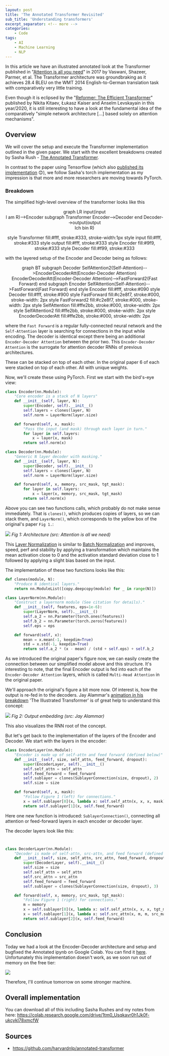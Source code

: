 ```yaml
---
layout: post
title: 'The Annotated Transformer Revisited'
sub_title: 'Understanding transformers'
excerpt_separator: <!-- more -->
categories:
    - Code
tags:
    - AI
    - Machine Learning
    - NLP
---
```


In this article we have an illustrated annotated look at the Transformer published in "[Attention is all you need](https://arxiv.org/abs/1706.03762)" in 2017 by Vaswani, Shazeer, Parmer, et al. The Transformer architecture was groundbraking as it achieves 28.4 BLEU on the WMT 2014 English-to-German translation task with comparatively very little training.

Even though it is eclipsed by the "[Reformer: The Efficient Transformer](https://arxiv.org/abs/2001.04451)" published by Nikita Kitaev, Łukasz Kaiser and Anselm Levskayain in this year/2020, it is still interesting to have a look at the fundamental idea of the comparatively "simple network architecture [...] based solely on attention mechanisms".

<!-- more -->

## Overview

We will cover the setup and execute the Transformer implementation outlined in the given paper. We start with the excellent breakdowns created by Sasha Rush - [The Annotated Transformer](https://www.aclweb.org/anthology/W18-2509.pdf).

In contrast to the paper using Tensorflow (which also [published its implementation](https://github.com/tensorflow/tensor2tensor) 😊), we follow Sasha's torch implementation as my impression is that more and more researchers are moving towards PyTorch.

### Breakdown

The simplified high-level overview of the transformer looks like this

<center>
<div class="mermaid">
graph LR
input(input<br/>I am R)-->Encoder
subgraph Transformer
Encoder-->Decoder
end
Decoder-->output(output<br/>Ich bin R)

style Transformer fill:#fff, stroke:#333, stroke-width:1px
style input fill:#fff, stroke:#333
style output fill:#fff, stroke:#333
style Encoder fill:#9f9, stroke:#333
style Decoder fill:#f99, stroke:#333
</div>
</center>

with the layered setup of the Encoder and Decoder being as follows:

<center>
<div class="mermaid">
graph BT
subgraph Decoder
SelfAttention2(Self-Attention)-->EncoderDecoderAtt(Encoder-Decoder Attention)
EncoderDecoderAtt(Encoder-Decoder Attention)-->FastForward2(Fast Forward)
end
subgraph Encoder
SelfAttention(Self-Attention)-->FastForward(Fast Forward)
end
style Encoder fill:#fff, stroke:#090
style Decoder fill:#fff, stroke:#900
style FastForward fill:#c2e8f7, stroke:#000, stroke-width: 2px
style FastForward2 fill:#c2e8f7, stroke:#000, stroke-width: 2px
style SelfAttention fill:#ffe2bb, stroke:#000, stroke-width: 2px
style SelfAttention2 fill:#ffe2bb, stroke:#000, stroke-width: 2px
style EncoderDecoderAtt fill:#ffe2bb, stroke:#000, stroke-width: 2px
</div>
</center>

where the `Fast Forward` is a regular fully-connected neural network and the `Self-Attention` layer is searching for connections in the input while encoding. The decoder is identical except there being an additional `Encoder-Decoder Attention` between the prior two. This `Encoder-Decoder Attention` is the surrogate for attention decoder RNNs of previous architectures.

These can be stacked on top of each other. In the original paper 6 of each were stacked on top of each other. All with unique weights.

Now, we'll create these using PyTorch. First we start with the bird's-eye view:

```python
class Encoder(nn.Module):
    "Core encoder is a stack of N layers"
    def __init__(self, layer, N):
        super(Encoder, self).__init__()
        self.layers = clones(layer, N)
        self.norm = LayerNorm(layer.size)

    def forward(self, x, mask):
        "Pass the input (and mask) through each layer in turn."
        for layer in self.layers:
            x = layer(x, mask)
        return self.norm(x)
```

```python
class Decoder(nn.Module):
    "Generic N layer decoder with masking."
    def __init__(self, layer, N):
        super(Decoder, self).__init__()
        self.layers = clones(layer, N)
        self.norm = LayerNorm(layer.size)

    def forward(self, x, memory, src_mask, tgt_mask):
        for layer in self.layers:
            x = layer(x, memory, src_mask, tgt_mask)
        return self.norm(x)
```

Above you can see two functions calls, which probably do not make sense immediately. That is `clones()`, which produces copies of layers, so we can stack them, and `LayerNorm()`, which corresponds to the yellow box of the original's paper `Fig 1.`:

![](https://rscircus.github.io/assets/img/20200222_Transformer_Fig1.png)
*Fig 1: Architecture (src: Attention is all we need)*

This [Layer Normalization](https://arxiv.org/abs/1607.06450) is similar to [Batch Normalization](https://en.wikipedia.org/wiki/Batch_normalization) and improves, speed, perf and stability by applying a transformation which maintains the mean activation close to 0 and the activation standard deviation close to 1 followed by applying a slight bias based on the input.

The implementation of these two functions looks like this:

```python
def clones(module, N):
    "Produce N identical layers."
    return nn.ModuleList([copy.deepcopy(module) for _ in range(N)])

class LayerNorm(nn.Module):
    "Construct a layernorm module (See citation for details)."
    def __init__(self, features, eps=1e-6):
        super(LayerNorm, self).__init__()
        self.a_2 = nn.Parameter(torch.ones(features))
        self.b_2 = nn.Parameter(torch.zeros(features))
        self.eps = eps

    def forward(self, x):
        mean = x.mean(-1, keepdim=True)
        std = x.std(-1, keepdim=True)
        return self.a_2 * (x - mean) / (std + self.eps) + self.b_2
```


As we introduced the original paper's figure now, we can easily create the connection between our simplified model above and this structure. It's interesting to note, that the final Encoder output is fed into each of the `Encoder-Decoder Attention` layers, which is called `Multi-Head Attention` in the original paper.

We'll approach the original's figure a bit more now. Of interest is, how the output is re-fed in to the decoders. Jay Alammar's [animation in his breakdown](https://jalammar.github.io/illustrated-transformer/) 'The Illustrated Transformer' is of great help to understand this concept:

![](https://jalammar.github.io/images/t/transformer_decoding_2.gif)
*Fig 2: Output embedding (src: Jay Alammar)*

This also visualizes the RNN root of the concept.

But let's get back to the implementation of the layers of the Encoder and Decoder. We start with the layers in the encoder:

```python
class EncoderLayer(nn.Module):
    "Encoder is made up of self-attn and feed forward (defined below)"
    def __init__(self, size, self_attn, feed_forward, dropout):
        super(EncoderLayer, self).__init__()
        self.self_attn = self_attn
        self.feed_forward = feed_forward
        self.sublayer = clones(SublayerConnection(size, dropout), 2)
        self.size = size

    def forward(self, x, mask):
        "Follow Figure 1 (left) for connections."
        x = self.sublayer[0](x, lambda x: self.self_attn(x, x, x, mask))
        return self.sublayer[1](x, self.feed_forward)
```

Here one new function is introduced: `SublayerConnection()`, connecting all attention or feed-forward layers in each encoder or decoder layer.

The decoder layers look like this:

```python


class DecoderLayer(nn.Module):
    "Decoder is made of self-attn, src-attn, and feed forward (defined below)"
    def __init__(self, size, self_attn, src_attn, feed_forward, dropout):
        super(DecoderLayer, self).__init__()
        self.size = size
        self.self_attn = self_attn
        self.src_attn = src_attn
        self.feed_forward = feed_forward
        self.sublayer = clones(SublayerConnection(size, dropout), 3)

    def forward(self, x, memory, src_mask, tgt_mask):
        "Follow Figure 1 (right) for connections."
        m = memory
        x = self.sublayer[0](x, lambda x: self.self_attn(x, x, x, tgt_mask))
        x = self.sublayer[1](x, lambda x: self.src_attn(x, m, m, src_mask))
        return self.sublayer[2](x, self.feed_forward)
```

## Conclusion

Today we had a look at the Encoder-Decoder architecture and setup and bugfixed the Annotated ipynb on Google Colab. You can find it [here](#overall-implementation). Unfortunately this implementation doesn't work, as we soon run out of memory on the free tier:

![](https://rscircus.github.io/assets/img/20200222_Transformer_OutOfMemory.png)

Therefore, I'll continue tomorrow on some stronger machine.

<!--
It's 'multi-headed', because it allows the model to attend to information from different representation subspaces at different positions. Attention basically is a softmax function which in the case of self-attention can be interpreted as the semantic connection between words in a line of text, but we get later to this.

![](https://jalammar.github.io/images/t/transformer_self-attention_visualization_2.png) -->



## Overall implementation

You can download all of this including Sasha Rushes and my notes from here: https://colab.research.google.com/drive/1tm0_Usqkavr0h1Jk0f-ukcykI78xmcfW


## Sources

-  https://github.com/harvardnlp/annotated-transformer

